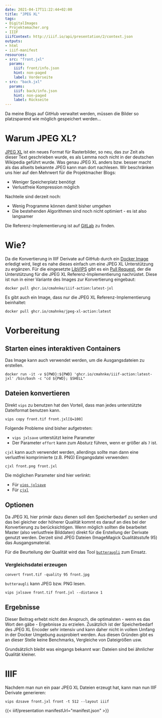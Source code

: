 ```yaml
---
date: 2021-04-17T11:22:44+02:00
title: "JPEG XL"
tags:
- DigitalImages
- Projektemacher.org
- IIIF
iiifContext: http://iiif.io/api/presentation/2/context.json
outputs:
- html
- iiif-manifest
resources:
- src: "front.jxl"
  params:
    iiif: front/info.json
    hint: non-paged
    label: Vorderseite
- src: "back.jxl"
  params:
    iiif: back/info.json
    hint: non-paged
    label: Rückseite
---
```


Da meine Blogs auf GitHub verwaltet werden, müssen die Bilder so platzsparend wie möglich gespeichert werden...
<!--more-->

# Warum JPEG XL?

[JPEG XL](https://en.wikipedia.org/wiki/JPEG_XL) ist ein neues Format für Rasterbilder, so neu, das zur Zeit als dieser Text geschrieben wurde, es als Lemma noch nicht in der deutschen Wikipedia geführt wurde. Was genau JPEG XL anders bzw. besser macht als das allseits bekannte JPEG kann man dort nachlesen. Wir beschränken uns hier auf den Mehrwert für die Projektmacher Blogs:
* Weniger Speicherplatz benötigt
* Verlustfreie Kompression möglich

Nachteile sind derzeit noch:
* Wenig Programme können damit bisher umgehen
* Die bestehenden Algorithmen sind noch nicht optimiert - es ist also langsamer

Die Referenz-Implementierung ist auf [GitLab](https://gitlab.com/wg1/jpeg-xl) zu finden.

# Wie?

Da die Konvertierung in IIIF Derivate auf GitHub durch ein [Docker Image](https://github.com/cmahnke/iiif-action) erledigt wird, liegt es nahe dieses einfach um eine JPEG XL Unterstützung zu ergänzen. Für die eingesetzte [LibVIPS](https://github.com/libvips/libvips) gibt es ein [Pull Request](https://github.com/libvips/libvips/pull/2181), der die Unterstützung für die JPEG XL Referenz-Implementierung nachrüstet. Diese ist nun in einer Variante des Images zur Konvertierung eingebaut:

```
docker pull ghcr.io/cmahnke/iiif-action:latest-jxl
```

Es gibt auch ein  Image, dass nur die JPEG XL Referenz-Implementierung beinhaltet:

```
docker pull ghcr.io/cmahnke/jpeg-xl-action:latest
```


# Vorbereitung

## Starten eines interaktiven Containers

Das Image kann auch verwendet werden, um die Ausgangsdateien zu erstellen.

```
docker run -it -v ${PWD}:${PWD} 'ghcr.io/cmahnke/iiif-action:latest-jxl' /bin/bash -c "cd ${PWD}; $SHELL"
```

## Dateien konvertieren

Direkt `vips` zu benutzen hat den Vorteil, dass man jedes unterstützte Dateiformat benutzen kann.

```
vips copy front.tif front.jxl[Q=100]
```

Folgende Probleme sind bisher aufgetreten:

* `vips jxlsave` unterstützt keine Parameter
* Der Parameter `effort` kann zum Absturz führen, wenn er größer als `7` ist.

`cjxl` kann auch verwendet werden, allerdings sollte man dann eine verlustfrei komprimierte (z.B. PNG) Eingangsdatei verwenden:

```
cjxl front.png front.jxl
```

Die möglichen Parameter sind hier verlinkt:
* Für [`vips jxlsave`](https://github.com/libvips/libvips/blob/add-jxl/libvips/foreign/jxlsave.c)
* Für [`cjxl`](https://gitlab.com/wg1/jpeg-xl/-/blob/master/doc/man/cjxl.txt)

## Optionen

Da JPEG XL hier primär dazu dienen soll den Speicherbedarf zu senken und das bei gleicher oder höherer Qualität kommt es darauf an dies bei der Konvertierung zu berücksichtigen. Wenn möglich sollten die bearbeitet Master (also verlustfreie Bilddaten) direkt für die Erstellung der Derivate genutzt werden. Derzeit sind JPEG Dateien (ImageMagick Qualitätsstufe 95) das Ausgangsmaterial.

Für die Beurteilung der Qualität wird das Tool [`butteraugli`](https://github.com/google/butteraugli) zum Einsatz.

### Vergleichsdatei erzeugen

```
convert front.tif -quality 95 front.jpg
```

`butteraugli` kann JPEG bzw. PNG lesen.

```
vips jxlsave front.tif front.jxl --distance 1
```

## Ergebnisse

Dieser Beitrag erhebt nicht den Anspruch, die optimalsten - wenn es das Wort den gäbe - Ergebnisse zu erzielen. Zusätzlich ist der Speicherbedarf des JPEG XL Encoder sehr intensiv und kann daher nicht in vollem Umfang in der Docker Umgebung ausprobiert werden. Aus diesen Gründen gibt es an dieser Stelle keine Benchmarks, Vergleiche von Dateigrößen usw.

Grundsätzlich bleibt was eingangs bekannt war: Dateien sind bei ähnlicher Qualität kleiner.

# IIIF

Nachdem man nun ein paar JPEG XL Dateien erzeugt hat, kann man nun IIIF Derivate generieren:

```
vips dzsave front.jxl front -t 512 --layout iiif
```

{{< iiif/presentation manifestUrl="manifest.json" >}}
